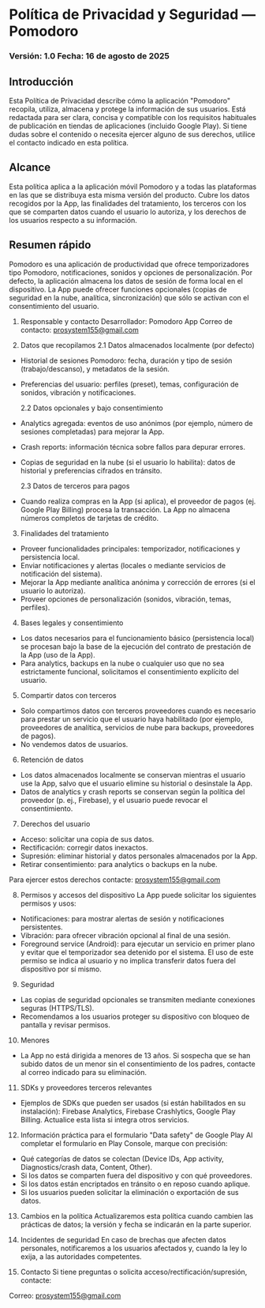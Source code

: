 # Política de Privacidad y Seguridad — Pomodoro

### Versión: 1.0 Fecha: 16 de agosto de 2025

## Introducción

Esta Política de Privacidad describe cómo la aplicación "Pomodoro" recopila, utiliza, almacena y protege la información de sus usuarios. Está redactada para ser clara, concisa y compatible con los requisitos habituales de publicación en tiendas de aplicaciones (incluido Google Play). Si tiene dudas sobre el contenido o necesita ejercer alguno de sus derechos, utilice el contacto indicado en esta política.

## Alcance

Esta política aplica a la aplicación móvil Pomodoro y a todas las plataformas en las que se distribuya esta misma versión del producto. Cubre los datos recogidos por la App, las finalidades del tratamiento, los terceros con los que se comparten datos cuando el usuario lo autoriza, y los derechos de los usuarios respecto a su información.

## Resumen rápido

Pomodoro es una aplicación de productividad que ofrece temporizadores tipo Pomodoro, notificaciones, sonidos y opciones de personalización. Por defecto, la aplicación almacena los datos de sesión de forma local en el dispositivo. La App puede ofrecer funciones opcionales (copias de seguridad en la nube, analítica, sincronización) que sólo se activan con el consentimiento del usuario.

1. Responsable y contacto
   Desarrollador: Pomodoro App
   Correo de contacto: prosystem155@gmail.com

2. Datos que recopilamos
   2.1 Datos almacenados localmente (por defecto)

- Historial de sesiones Pomodoro: fecha, duración y tipo de sesión (trabajo/descanso), y metadatos de la sesión.
- Preferencias del usuario: perfiles (preset), temas, configuración de sonidos, vibración y notificaciones.

  2.2 Datos opcionales y bajo consentimiento

- Analytics agregada: eventos de uso anónimos (por ejemplo, número de sesiones completadas) para mejorar la App.
- Crash reports: información técnica sobre fallos para depurar errores.
- Copias de seguridad en la nube (si el usuario lo habilita): datos de historial y preferencias cifrados en tránsito.

  2.3 Datos de terceros para pagos

- Cuando realiza compras en la App (si aplica), el proveedor de pagos (ej. Google Play Billing) procesa la transacción. La App no almacena números completos de tarjetas de crédito.

3. Finalidades del tratamiento

- Proveer funcionalidades principales: temporizador, notificaciones y persistencia local.
- Enviar notificaciones y alertas (locales o mediante servicios de notificación del sistema).
- Mejorar la App mediante analítica anónima y corrección de errores (si el usuario lo autoriza).
- Proveer opciones de personalización (sonidos, vibración, temas, perfiles).

4. Bases legales y consentimiento

- Los datos necesarios para el funcionamiento básico (persistencia local) se procesan bajo la base de la ejecución del contrato de prestación de la App (uso de la App).
- Para analytics, backups en la nube o cualquier uso que no sea estrictamente funcional, solicitamos el consentimiento explícito del usuario.

5. Compartir datos con terceros

- Solo compartimos datos con terceros proveedores cuando es necesario para prestar un servicio que el usuario haya habilitado (por ejemplo, proveedores de analítica, servicios de nube para backups, proveedores de pagos).
- No vendemos datos de usuarios.

6. Retención de datos

- Los datos almacenados localmente se conservan mientras el usuario use la App, salvo que el usuario elimine su historial o desinstale la App.
- Datos de analytics y crash reports se conservan según la política del proveedor (p. ej., Firebase), y el usuario puede revocar el consentimiento.

7. Derechos del usuario

- Acceso: solicitar una copia de sus datos.
- Rectificación: corregir datos inexactos.
- Supresión: eliminar historial y datos personales almacenados por la App.
- Retirar consentimiento: para analytics o backups en la nube.

Para ejercer estos derechos contacte: prosystem155@gmail.com

8. Permisos y accesos del dispositivo
   La App puede solicitar los siguientes permisos y usos:

- Notificaciones: para mostrar alertas de sesión y notificaciones persistentes.
- Vibración: para ofrecer vibración opcional al final de una sesión.
- Foreground service (Android): para ejecutar un servicio en primer plano y evitar que el temporizador sea detenido por el sistema. El uso de este permiso se indica al usuario y no implica transferir datos fuera del dispositivo por sí mismo.

9. Seguridad

- Las copias de seguridad opcionales se transmiten mediante conexiones seguras (HTTPS/TLS).
- Recomendamos a los usuarios proteger su dispositivo con bloqueo de pantalla y revisar permisos.

10. Menores

- La App no está dirigida a menores de 13 años. Si sospecha que se han subido datos de un menor sin el consentimiento de los padres, contacte al correo indicado para su eliminación.

11. SDKs y proveedores terceros relevantes

- Ejemplos de SDKs que pueden ser usados (si están habilitados en su instalación): Firebase Analytics, Firebase Crashlytics, Google Play Billing. Actualice esta lista si integra otros servicios.

12. Información práctica para el formulario "Data safety" de Google Play
    Al completar el formulario en Play Console, marque con precisión:

- Qué categorías de datos se colectan (Device IDs, App activity, Diagnostics/crash data, Content, Other).
- Si los datos se comparten fuera del dispositivo y con qué proveedores.
- Si los datos están encriptados en tránsito o en reposo cuando aplique.
- Si los usuarios pueden solicitar la eliminación o exportación de sus datos.

13. Cambios en la política
    Actualizaremos esta política cuando cambien las prácticas de datos; la versión y fecha se indicarán en la parte superior.

14. Incidentes de seguridad
    En caso de brechas que afecten datos personales, notificaremos a los usuarios afectados y, cuando la ley lo exija, a las autoridades competentes.

15. Contacto
    Si tiene preguntas o solicita acceso/rectificación/supresión, contacte:

Correo: prosystem155@gmail.com

